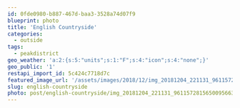 ```yaml
---
id: 0fde0980-b887-467d-baa3-3528a74d07f9
blueprint: photo
title: 'English Countryside'
categories:
  - outside
tags:
  - peakdistrict
geo_weather: 'a:2:{s:5:"units";s:1:"F";s:4:"icon";s:4:"none";}'
geo_public: '1'
restapi_import_id: 5c424c7718d7c
featured_image_url: '/assets/images/2018/12/img_20181204_221131_9611572815650095663604.jpg'
slug: english-countryside
photo: post/english-countryside/img_20181204_221131_9611572815650095663604.jpg
---
```

<p><!-- wp:image {"id":126} --></p>
<figure class="wp-block-image"><img src="/assets/images/2018/12/img_20181204_221131_9611572815650095663604.jpg?w=1024" alt="" class="wp-image-126" /></figure>
<p><!-- /wp:image --></p>
